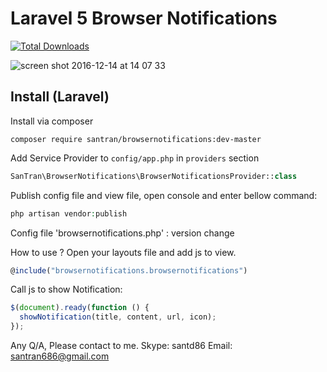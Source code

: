 Laravel 5 Browser Notifications
======================

[![Total Downloads](https://img.shields.io/packagist/dt/santran/browsernotifications.svg)](https://packagist.org/packages/santran/browsernotifications)

![screen shot 2016-12-14 at 14 07 33](https://cloud.githubusercontent.com/assets/21286108/21172827/d4632862-c206-11e6-9366-ee2a428c6ca5.png)

Install (Laravel)
-----------------
Install via composer
```
composer require santran/browsernotifications:dev-master
```

Add Service Provider to `config/app.php` in `providers` section
```php
SanTran\BrowserNotifications\BrowserNotificationsProvider::class
```

Publish config file and view file, open console and enter bellow command:
```php
php artisan vendor:publish
```
Config file 'browsernotifications.php' : version change

How to use ?
Open your layouts file and add js to view.
```javascript
@include("browsernotifications.browsernotifications")
```

Call js to show Notification:
```javascript
$(document).ready(function () {
  showNotification(title, content, url, icon);
});
```

Any Q/A, Please contact to me.
Skype: santd86
Email: santran686@gmail.com
